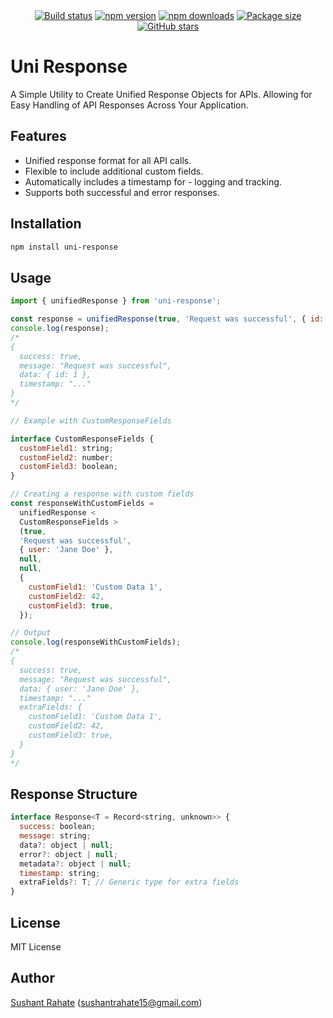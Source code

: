 <div align="center">
  <a href="https://github.com/sushantrahate/uni-response"><img src="https://img.shields.io/github/actions/workflow/status/sushantrahate/uni-response/publish.yml" alt="Build status" /></a>
  <a href="https://www.npmjs.com/package/uni-response"><img src="https://img.shields.io/npm/v/uni-response?maxAge=3600" alt="npm version" /></a>
  <a href="https://www.npmjs.com/package/uni-response"><img src="https://img.shields.io/npm/dt/uni-response?maxAge=3600" alt="npm downloads" /></a>
   <a href="https://www.npmjs.com/package/uni-response"><img src="https://img.shields.io/bundlephobia/minzip/uni-response" alt="Package size" /></a>
  <a href="https://github.com/sushantrahate/uni-response"><img src="https://img.shields.io/github/stars/sushantrahate/uni-response?style=social" alt="GitHub stars" /></a>
</div>

# Uni Response

A Simple Utility to Create Unified Response Objects for APIs. Allowing for Easy Handling of API Responses Across Your Application.

## Features

- Unified response format for all API calls.
- Flexible to include additional custom fields.
- Automatically includes a timestamp for - logging and tracking.
- Supports both successful and error responses.

## Installation

```bash
npm install uni-response
```

## Usage

```js
import { unifiedResponse } from 'uni-response';

const response = unifiedResponse(true, 'Request was successful', { id: 1 });
console.log(response);
/*
{
  success: true,
  message: "Request was successful",
  data: { id: 1 },
  timestamp: "..."
}
*/
```

```js
// Example with CustomResponseFields

interface CustomResponseFields {
  customField1: string;
  customField2: number;
  customField3: boolean;
}

// Creating a response with custom fields
const responseWithCustomFields =
  unifiedResponse <
  CustomResponseFields >
  (true,
  'Request was successful',
  { user: 'Jane Doe' },
  null,
  null,
  {
    customField1: 'Custom Data 1',
    customField2: 42,
    customField3: true,
  });

// Output
console.log(responseWithCustomFields);
/*
{
  success: true,
  message: "Request was successful",
  data: { user: 'Jane Doe' },
  timestamp: "..."
  extraFields: {
    customField1: 'Custom Data 1',
    customField2: 42,
    customField3: true,
  }
}
*/
```

## Response Structure

```js
interface Response<T = Record<string, unknown>> {
  success: boolean;
  message: string;
  data?: object | null;
  error?: object | null;
  metadata?: object | null;
  timestamp: string;
  extraFields?: T; // Generic type for extra fields
}
```

## License

MIT License

## Author

[Sushant Rahate](https://github.com/sushantrahate) ([sushantrahate15@gmail.com](mailto:sushantrahate15@gmail.com))
